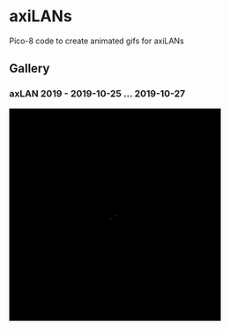# axiLANs
Pico-8 code to create animated gifs for axiLANs

## Gallery

### axLAN 2019 - 2019-10-25 ... 2019-10-27

![axiLANs](images/axlan2019.gif)
